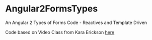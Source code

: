 # Angular2FormsTypes
An Angular 2 Types of Forms Code - Reactives and Template Driven

Code based on Video Class from Kara Erickson [here](https://www.youtube.com/watch?v=xYv9lsrV0s4)

